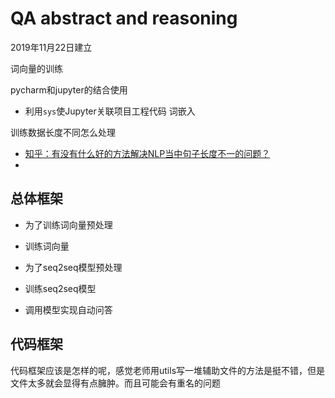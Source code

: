 # QA abstract and reasoning
 2019年11月22日建立
 
词向量的训练

pycharm和jupyter的结合使用
- 利用`sys`使Jupyter关联项目工程代码
词嵌入


训练数据长度不同怎么处理
- [知乎：有没有什么好的方法解决NLP当中句子长度不一的问题？](https://www.zhihu.com/question/313014770)
- []()

## 总体框架
- 为了训练词向量预处理
- 训练词向量
- 为了seq2seq模型预处理

- 训练seq2seq模型
- 调用模型实现自动问答

## 代码框架
代码框架应该是怎样的呢，感觉老师用utils写一堆辅助文件的方法是挺不错，但是文件太多就会显得有点臃肿。而且可能会有重名的问题

